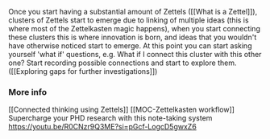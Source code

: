 Once you start having a substantial amount of Zettels ([[What is a Zettel]]), clusters of Zettels start to emerge due to linking of multiple ideas (this is where most of the Zettelkasten magic happens), when you start connecting these clusters this is where innovation is born, and ideas that you wouldn't have otherwise noticed start to emerge.
At this point you can start asking yourself 'what if' questions, e.g. What if I connect this cluster with this other one? Start recording possible connections and start to explore them. ([[Exploring gaps for further investigations]])
### More info
[[Connected thinking using Zettels]]
[[MOC-Zettelkasten workflow]]
Supercharge your PHD research with this note-taking system 
https://youtu.be/R0CNzr9Q3ME?si=pGcf-LogcD5gwxZ6
